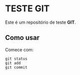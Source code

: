# TESTE GIT

Este é um repositório de teste **GIT**.

## Como usar

Comece com:

```
git status
git add
git commit
```
